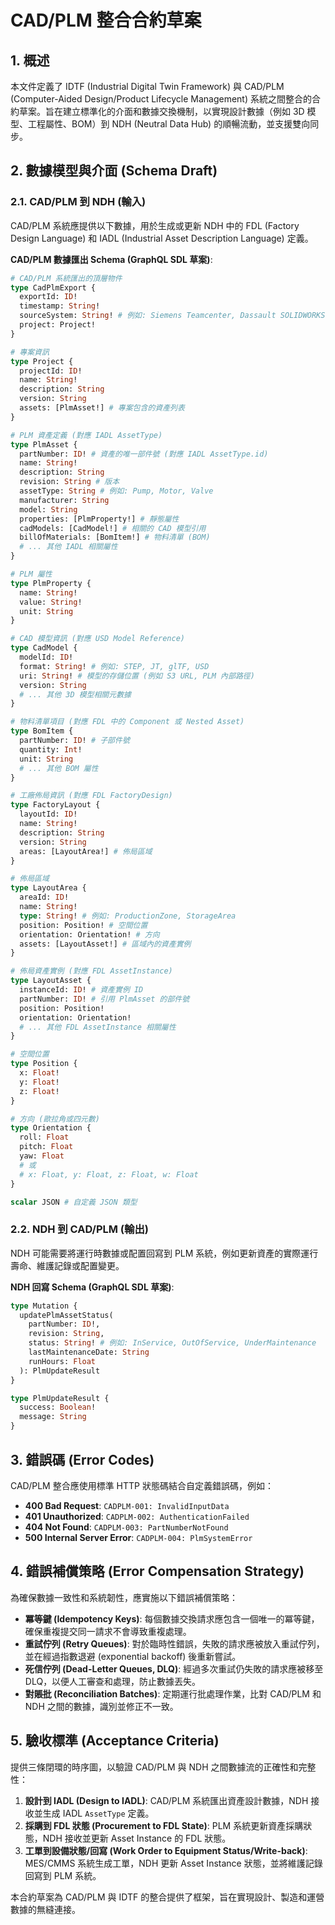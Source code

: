 # CAD/PLM 整合合約草案

## 1. 概述

本文件定義了 IDTF (Industrial Digital Twin Framework) 與 CAD/PLM (Computer-Aided Design/Product Lifecycle Management) 系統之間整合的合約草案。旨在建立標準化的介面和數據交換機制，以實現設計數據（例如 3D 模型、工程屬性、BOM）到 NDH (Neutral Data Hub) 的順暢流動，並支援雙向同步。

## 2. 數據模型與介面 (Schema Draft)

### 2.1. CAD/PLM 到 NDH (輸入)

CAD/PLM 系統應提供以下數據，用於生成或更新 NDH 中的 FDL (Factory Design Language) 和 IADL (Industrial Asset Description Language) 定義。

**CAD/PLM 數據匯出 Schema (GraphQL SDL 草案)**:

```graphql
# CAD/PLM 系統匯出的頂層物件
type CadPlmExport {
  exportId: ID!
  timestamp: String!
  sourceSystem: String! # 例如: Siemens Teamcenter, Dassault SOLIDWORKS
  project: Project!
}

# 專案資訊
type Project {
  projectId: ID!
  name: String!
  description: String
  version: String
  assets: [PlmAsset!] # 專案包含的資產列表
}

# PLM 資產定義 (對應 IADL AssetType)
type PlmAsset {
  partNumber: ID! # 資產的唯一部件號 (對應 IADL AssetType.id)
  name: String!
  description: String
  revision: String # 版本
  assetType: String # 例如: Pump, Motor, Valve
  manufacturer: String
  model: String
  properties: [PlmProperty!] # 靜態屬性
  cadModels: [CadModel!] # 相關的 CAD 模型引用
  billOfMaterials: [BomItem!] # 物料清單 (BOM)
  # ... 其他 IADL 相關屬性
}

# PLM 屬性
type PlmProperty {
  name: String!
  value: String!
  unit: String
}

# CAD 模型資訊 (對應 USD Model Reference)
type CadModel {
  modelId: ID!
  format: String! # 例如: STEP, JT, glTF, USD
  uri: String! # 模型的存儲位置 (例如 S3 URL, PLM 內部路徑)
  version: String
  # ... 其他 3D 模型相關元數據
}

# 物料清單項目 (對應 FDL 中的 Component 或 Nested Asset)
type BomItem {
  partNumber: ID! # 子部件號
  quantity: Int!
  unit: String
  # ... 其他 BOM 屬性
}

# 工廠佈局資訊 (對應 FDL FactoryDesign)
type FactoryLayout {
  layoutId: ID!
  name: String!
  description: String
  version: String
  areas: [LayoutArea!] # 佈局區域
}

# 佈局區域
type LayoutArea {
  areaId: ID!
  name: String!
  type: String! # 例如: ProductionZone, StorageArea
  position: Position! # 空間位置
  orientation: Orientation! # 方向
  assets: [LayoutAsset!] # 區域內的資產實例
}

# 佈局資產實例 (對應 FDL AssetInstance)
type LayoutAsset {
  instanceId: ID! # 資產實例 ID
  partNumber: ID! # 引用 PlmAsset 的部件號
  position: Position!
  orientation: Orientation!
  # ... 其他 FDL AssetInstance 相關屬性
}

# 空間位置
type Position {
  x: Float!
  y: Float!
  z: Float!
}

# 方向 (歐拉角或四元數)
type Orientation {
  roll: Float
  pitch: Float
  yaw: Float
  # 或
  # x: Float, y: Float, z: Float, w: Float
}

scalar JSON # 自定義 JSON 類型
```

### 2.2. NDH 到 CAD/PLM (輸出)

NDH 可能需要將運行時數據或配置回寫到 PLM 系統，例如更新資產的實際運行壽命、維護記錄或配置變更。

**NDH 回寫 Schema (GraphQL SDL 草案)**:

```graphql
type Mutation {
  updatePlmAssetStatus(
    partNumber: ID!,
    revision: String,
    status: String! # 例如: InService, OutOfService, UnderMaintenance
    lastMaintenanceDate: String
    runHours: Float
  ): PlmUpdateResult
}

type PlmUpdateResult {
  success: Boolean!
  message: String
}
```

## 3. 錯誤碼 (Error Codes)

CAD/PLM 整合應使用標準 HTTP 狀態碼結合自定義錯誤碼，例如：

*   **400 Bad Request**: `CADPLM-001: InvalidInputData`
*   **401 Unauthorized**: `CADPLM-002: AuthenticationFailed`
*   **404 Not Found**: `CADPLM-003: PartNumberNotFound`
*   **500 Internal Server Error**: `CADPLM-004: PlmSystemError`

## 4. 錯誤補償策略 (Error Compensation Strategy)

為確保數據一致性和系統韌性，應實施以下錯誤補償策略：

*   **冪等鍵 (Idempotency Keys)**: 每個數據交換請求應包含一個唯一的冪等鍵，確保重複提交同一請求不會導致重複處理。
*   **重試佇列 (Retry Queues)**: 對於臨時性錯誤，失敗的請求應被放入重試佇列，並在經過指數退避 (exponential backoff) 後重新嘗試。
*   **死信佇列 (Dead-Letter Queues, DLQ)**: 經過多次重試仍失敗的請求應被移至 DLQ，以便人工審查和處理，防止數據丟失。
*   **對賬批 (Reconciliation Batches)**: 定期運行批處理作業，比對 CAD/PLM 和 NDH 之間的數據，識別並修正不一致。

## 5. 驗收標準 (Acceptance Criteria)

提供三條閉環的時序圖，以驗證 CAD/PLM 與 NDH 之間數據流的正確性和完整性：

1.  **設計到 IADL (Design to IADL)**: CAD/PLM 系統匯出資產設計數據，NDH 接收並生成 IADL `AssetType` 定義。
2.  **採購到 FDL 狀態 (Procurement to FDL State)**: PLM 系統更新資產採購狀態，NDH 接收並更新 Asset Instance 的 FDL 狀態。
3.  **工單到設備狀態/回寫 (Work Order to Equipment Status/Write-back)**: MES/CMMS 系統生成工單，NDH 更新 Asset Instance 狀態，並將維護記錄回寫到 PLM 系統。

本合約草案為 CAD/PLM 與 IDTF 的整合提供了框架，旨在實現設計、製造和運營數據的無縫連接。
